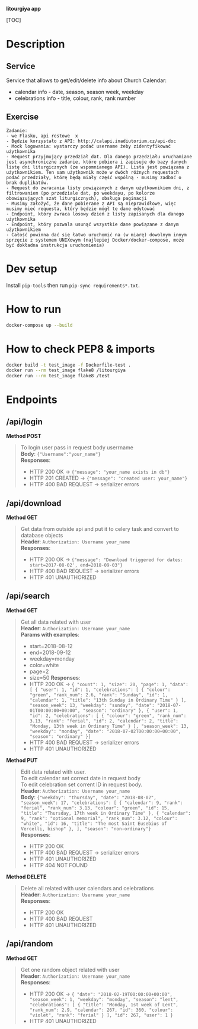 **litourgiya app**  

[TOC]

Description
=
Service
-
Service that allows to get/edit/delete info about Church Calendar:  
- calendar info - date, season, season week, weekday  
- celebrations info - title, colour, rank, rank number

Exercise
-
```text  
Zadanie:  
- we Flasku, api restowe  x
- Będzie korzystało z API: http://calapi.inadiutorium.cz/api-doc  
- Mock logowania: wystarczy podać username żeby zidentyfikować użytkownika  
- Request przyjmujący przedział dat. Dla danego przedziału uruchamiane jest asynchroniczne zadanie, które pobiera i zapisuje do bazy danych listę dni liturgicznych (ze wspomnianego API). Lista jest powiązana z użytkownikiem. Ten sam użytkownik może w dwóch różnych requestach podać przedziały, którę będą miały część wspólną - musimy zadbać o brak duplikatów.  
- Request do zwracania listy powiązanych z danym użytkownikiem dni, z filtrowaniem (po przedziale dat, po weekdayu, po kolorze obowiązujących szat liturgicznych), obsługa paginacji  
- Musimy założyć, że dane pobierane z API są nieprawidłowe, więc musimy mieć requesta, który będzie mógł te dane edytować  
- Endpoint, który zwraca losowy dzień z listy zapisanych dla danego użytkownika  
- Endpoint, który pozwala usunąć wszystkie dane powiązane z danym użytkownikiem  
- Całość powinna dać się łatwo uruchomić na (w miarę) dowolnym innym sprzęcie z systemem UNIXowym (najlepiej Docker/docker-compose, może być dokładna instrukcja uruchomienia)  
```

Dev setup
=
Install `pip-tools` then run `pip-sync requirements*.txt`.

How to run
=
```bash  
docker-compose up --build  
```

How to check PEP8 & imports
=
```bash  
docker build -t test_image -f Dockerfile-test .  
docker run --rm test_image flake8 /litourgiya  
docker run --rm test_image flake8 /test  
```

Endpoints
=
/api/login
-
**Method POST**
>To login user pass in request body userrname  
>**Body**: `{"Username":"your_name"}`  
>**Responses**:  
>- HTTP 200 OK -> `{"message": "your_name exists in db"}`
>- HTTP 201 CREATED -> `{"message": "created user: your_name"}`
>- HTTP 400 BAD REQUEST -> serializer errors

/api/download
-
**Method GET**
> Get data from outside api and put it to celery task and convert to database objects  
>**Header**:  `Authorization: Username your_name`  
>**Responses**:  
>- HTTP 200 OK -> `{"message": "Download triggered for dates: start=2017-08-02', end=2018-09-03"}`
>- HTTP 400 BAD REQUEST -> serializer errors
>- HTTP 401 UNAUTHORIZED

/api/search
-
**Method GET**
>Get all data related with user  
>**Header**:  `Authorization: Username your_name`  
>**Params with examples**:  
>- start=2018-08-12
>- end=2018-09-12
>- weekday=monday
>- color=white
>- page=2
>- size=50
>**Responses**: 
>- HTTP 200 OK -> `{
    "count": 1,
    "size": 20,
    "page": 1,
    "data": [
        {
            "user": 1,
            "id": 1,
            "celebrations": [
                {
                    "colour": "green",
                    "rank_num": 2.6,
                    "rank": "Sunday",
                    "id": 1,
                    "calendar": 1,
                    "title": "13th Sunday in Ordinary Time"
                }
            ],
            "season_week": 13,
            "weekday": "sunday",
            "date": "2018-07-01T00:00:00+00:00",
            "season": "ordinary"
        },
        {
            "user": 1,
            "id": 2,
            "celebrations": [
                {
                    "colour": "green",
                    "rank_num": 3.13,
                    "rank": "ferial",
                    "id": 2,
                    "calendar": 2,
                    "title": "Monday, 13th week in Ordinary Time"
                }
            ],
            "season_week": 13,
            "weekday": "monday",
            "date": "2018-07-02T00:00:00+00:00",
            "season": "ordinary"
        }]`
>- HTTP 400 BAD REQUEST -> serializer errors
>- HTTP 401 UNAUTHORIZED

**Method PUT**
>Edit data related with user.  
>To edit calendar set correct date in request body  
>To edit celebration set corrent ID in request body.  
>**Header**:  `Authorization: Username your_name`  
>**Body**: `{"weekday": "thursday", "date": "2018-08-02", "season_week": 17, "celebrations": [ { "calendar": 9, "rank": "ferial", "rank_num": 3.13, "colour": "green", "id": 15, "title": "Thursday, 17th week in Ordinary Time" }, { "calendar": 9, "rank": "optional memorial", "rank_num": 3.12, "colour": "white", "id": 16, "title": "The most Saint Eusebius of Vercelli, bishop" }, ], "season": "non-ordinary"}`  
>**Responses**:  
>- HTTP 200 OK
>- HTTP 400 BAD REQUEST -> serializer errors
>- HTTP 401 UNAUTHORIZED
>- HTTP 404 NOT FOUND

**Method DELETE**
>Delete all related with user calendars and celebrations  
>**Header**:  `Authorization: Username your_name`  
>**Responses**:  
>- HTTP 200 OK
>- HTTP 400 BAD REQUEST
>- HTTP 401 UNAUTHORIZED

/api/random
-
**Method GET**
>Get one random object related with user  
>**Header**:  `Authorization: Username your_name`  
>**Responses**:  
>- HTTP 200 OK -> `{
    "date": "2018-02-19T00:00:00+00:00",
    "season_week": 1,
    "weekday": "monday",
    "season": "lent",
    "celebrations": [
        {
            "title": "Monday, 1st week of Lent",
            "rank_num": 2.9,
            "calendar": 267,
            "id": 360,
            "colour": "violet",
            "rank": "ferial"
        }
    ],
    "id": 267,
    "user": 1
}`
>- HTTP 401 UNAUTHORIZED